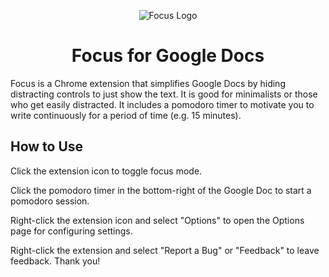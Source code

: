 <p align='center'>
  <img src='https://raw.githubusercontent.com/JoelGrayson/focus/main/icons/on-48.png?token=GHSAT0AAAAAAB4ZPD5BSXS6YGVNADXFTYVQY5K7R4A' alt='Focus Logo' />
  <h1 align="center">Focus for Google Docs</h1>
</p>

Focus is a Chrome extension that simplifies Google Docs by hiding distracting controls to just show the text. It is good for minimalists or those who get easily distracted. It includes a pomodoro timer to motivate you to write continuously for a period of time (e.g. 15 minutes).

## How to Use
Click the extension icon to toggle focus mode.

Click the pomodoro timer in the bottom-right of the Google Doc to start a pomodoro session.

Right-click the extension icon and select "Options" to open the Options page for configuring settings.

Right-click the extension and select "Report a Bug" or "Feedback" to leave feedback. Thank you!
